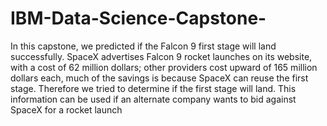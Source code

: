 # IBM-Data-Science-Capstone-
In this capstone, we predicted if the Falcon 9 first stage will land successfully. SpaceX advertises Falcon 9 rocket launches on its website, with a cost of 62 million dollars; other providers cost upward of 165 million dollars each, much of the savings is because SpaceX can reuse the first stage. Therefore we tried to determine if the first stage will land. This information can be used if an alternate company wants to bid against SpaceX for a rocket launch
